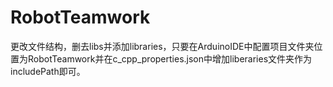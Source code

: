 # RobotTeamwork

更改文件结构，删去libs并添加libraries，只要在ArduinoIDE中配置项目文件夹位置为RobotTeamwork并在c_cpp_properties.json中增加liberaries文件夹作为includePath即可。

